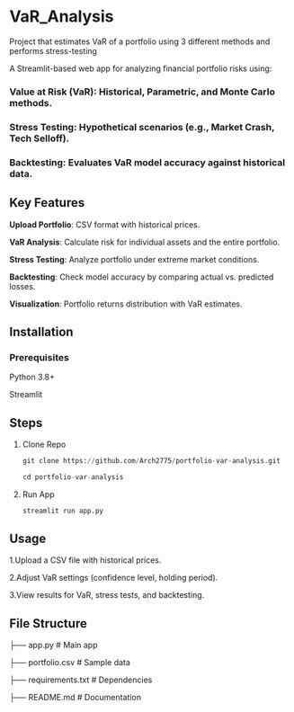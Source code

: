 # VaR_Analysis

Project that estimates VaR of a portfolio using 3 different methods and performs stress-testing

A Streamlit-based web app for analyzing financial portfolio risks using:

### Value at Risk (VaR): Historical, Parametric, and Monte Carlo methods.

### Stress Testing: Hypothetical scenarios (e.g., Market Crash, Tech Selloff).

### Backtesting: Evaluates VaR model accuracy against historical data.

## Key Features

**Upload Portfolio**: CSV format with historical prices.

**VaR Analysis**: Calculate risk for individual assets and the entire portfolio.

**Stress Testing**: Analyze portfolio under extreme market conditions.

**Backtesting**: Check model accuracy by comparing actual vs. predicted losses.

**Visualization**: Portfolio returns distribution with VaR estimates.

## Installation

### Prerequisites

Python 3.8+

Streamlit

## Steps

1. Clone Repo
   
   ```python
   git clone https://github.com/Arch2775/portfolio-var-analysis.git
   
   cd portfolio-var-analysis

3. Run App
   
   ```python
   streamlit run app.py

## Usage

1.Upload a CSV file with historical prices.

2.Adjust VaR settings (confidence level, holding period).

3.View results for VaR, stress tests, and backtesting.

## File Structure

├── app.py               # Main app

├── portfolio.csv        # Sample data

├── requirements.txt     # Dependencies

├── README.md            # Documentation





